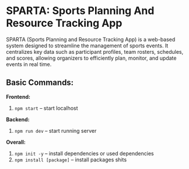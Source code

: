 # SPARTA: Sports Planning And Resource Tracking App
SPARTA (Sports Planning and Resource Tracking App) is a web-based system designed to streamline the management of sports events. It centralizes key data such as participant profiles, team rosters, schedules, and scores, allowing organizers to efficiently plan, monitor, and update events in real time.

## Basic Commands:

**Frontend:**  
1. `npm start` – start localhost  

**Backend:**  
1. `npm run dev` – start running server  

**Overall:**  
1. `npm init -y` – install dependencies or used dependencies 
2. `npm install [package]` – install packages shits

